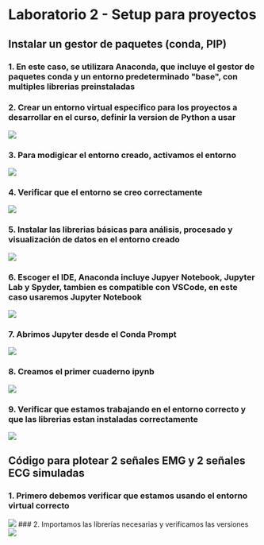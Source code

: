 # Laboratorio 2 - Setup para proyectos
## Instalar un gestor de paquetes (conda, PIP)
### 1. En este caso, se utilizara Anaconda, que incluye el gestor de paquetes conda y un entorno predeterminado "base", con multiples librerias preinstaladas
### 2. Crear un entorno virtual especifico para los proyectos a desarrollar en el curso, definir la version de Python a usar
<image src="https://github.com/Gabriel-Bms/GRUPO3-ISB-2025-I/blob/master/Imagenes/Laboratorio 2/Lab2-CrearVenv.png">

### 3. Para modigicar el entorno creado, activamos el entorno
<image src="https://github.com/Gabriel-Bms/GRUPO3-ISB-2025-I/blob/master/Imagenes/Laboratorio 2/Lab2-ActivarVenv.png">
  
### 4. Verificar que el entorno se creo correctamente
<image src="https://github.com/Gabriel-Bms/GRUPO3-ISB-2025-I/blob/master/Imagenes/Laboratorio 2/Lab2-VerificarVenv.png">
  
### 5. Instalar las librerias básicas para análisis, procesado y visualización de datos en el entorno creado
<image src="https://github.com/Gabriel-Bms/GRUPO3-ISB-2025-I/blob/master/Imagenes/Laboratorio 2/Lab2-InstalarLibrerias.png">



### 6. Escoger el IDE, Anaconda incluye Jupyer Notebook, Jupyter Lab y Spyder, tambien es compatible con VSCode, en este caso usaremos Jupyter Notebook
<image src="https://github.com/Gabriel-Bms/GRUPO3-ISB-2025-I/blob/master/Imagenes/Laboratorio 2/Lab2-InstalarJupyter.png">

### 7. Abrimos Jupyter desde el Conda Prompt
<image src="https://github.com/Gabriel-Bms/GRUPO3-ISB-2025-I/blob/master/Imagenes/Laboratorio 2/Lab2-AbrirJupyter.png">

### 8. Creamos el primer cuaderno ipynb
<image src="https://github.com/Gabriel-Bms/GRUPO3-ISB-2025-I/blob/master/Imagenes/Laboratorio 2/Lab2-CrearIpynb.png">

### 9. Verificar que estamos trabajando en el entorno correcto y que las librerias estan instaladas correctamente
<image src="https://github.com/Gabriel-Bms/GRUPO3-ISB-2025-I/blob/master/Imagenes/Laboratorio 2/Lab2-VerificarLibrerias.png">

## Código para plotear 2 señales EMG y 2 señales ECG simuladas
### 1. Primero debemos verificar que estamos usando el entorno virtual correcto
<image src="https://github.com/Gabriel-Bms/GRUPO3-ISB-2025-I/blob/master/Imagenes/Laboratorio 2/1.png">
### 2. Importamos las librerías necesarias y verificamos las versiones
<image src="https://github.com/Gabriel-Bms/GRUPO3-ISB-2025-I/blob/master/Imagenes/Laboratorio 2/2.png">
